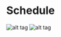# Schedule
![alt tag](https://raw.githubusercontent.com/max-sh/Schedule/master/a.PNG)
![alt tag](https://raw.githubusercontent.com/max-sh/Schedule/master/b.PNG)
